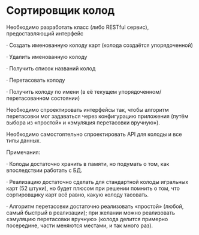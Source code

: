 # Сортировщик колод
Необходимо разработать класс (либо RESTful сервис), предоставляющий интерфейс

· Создать именованную колоду карт (колода создаётся упорядоченной)

· Удалить именованную колоду

· Получить список названий колод

· Перетасовать колоду

· Получить колоду по имени (в её текущем упорядоченном/перетасованном состоянии)

Необходимо спроектировать интерфейсы так, чтобы алгоритм перетасовки мог задаваться через конфигурацию приложения (путём выбора из «простой» и «эмуляция перетасовки вручную»).

Необходимо самостоятельно спроектировать API для колоды и все типы данных.

Примечания:

· Колоды достаточно хранить в памяти, но подумать о том, как впоследствии работать с БД.

· Реализацию достаточно сделать для стандартной колоды игральных карт (52 штуки), но будет плюсом при решении помнить о том, что сортировщику карт всё равно, какую колоду тасовать.

· Алгоритм перетасовки достаточно реализовать «простой» (любой, самый быстрый в реализации); при желании можно реализовать «эмуляцию перетасовки вручную» (колода делится примерно посередине, части меняются местами, и так много раз).
